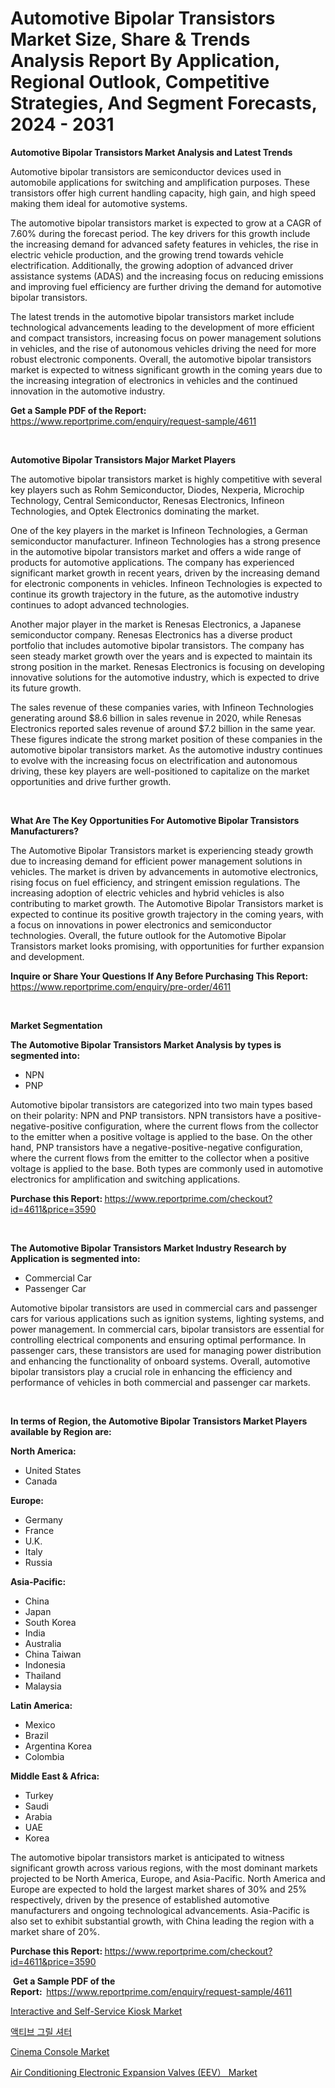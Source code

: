 <p><h1>Automotive Bipolar Transistors Market Size, Share & Trends Analysis Report By Application, Regional Outlook, Competitive Strategies, And Segment Forecasts, 2024 - 2031</h1></p><p><strong>Automotive Bipolar Transistors Market Analysis and Latest Trends</strong></p>
<p><p>Automotive bipolar transistors are semiconductor devices used in automobile applications for switching and amplification purposes. These transistors offer high current handling capacity, high gain, and high speed making them ideal for automotive systems.</p><p>The automotive bipolar transistors market is expected to grow at a CAGR of 7.60% during the forecast period. The key drivers for this growth include the increasing demand for advanced safety features in vehicles, the rise in electric vehicle production, and the growing trend towards vehicle electrification. Additionally, the growing adoption of advanced driver assistance systems (ADAS) and the increasing focus on reducing emissions and improving fuel efficiency are further driving the demand for automotive bipolar transistors.</p><p>The latest trends in the automotive bipolar transistors market include technological advancements leading to the development of more efficient and compact transistors, increasing focus on power management solutions in vehicles, and the rise of autonomous vehicles driving the need for more robust electronic components. Overall, the automotive bipolar transistors market is expected to witness significant growth in the coming years due to the increasing integration of electronics in vehicles and the continued innovation in the automotive industry.</p></p>
<p><strong>Get a Sample PDF of the Report:&nbsp;</strong> <a href="https://www.reportprime.com/enquiry/request-sample/4611">https://www.reportprime.com/enquiry/request-sample/4611</a></p>
<p>&nbsp;</p>
<p><strong>Automotive Bipolar Transistors Major Market Players</strong></p>
<p><p>The automotive bipolar transistors market is highly competitive with several key players such as Rohm Semiconductor, Diodes, Nexperia, Microchip Technology, Central Semiconductor, Renesas Electronics, Infineon Technologies, and Optek Electronics dominating the market. </p><p>One of the key players in the market is Infineon Technologies, a German semiconductor manufacturer. Infineon Technologies has a strong presence in the automotive bipolar transistors market and offers a wide range of products for automotive applications. The company has experienced significant market growth in recent years, driven by the increasing demand for electronic components in vehicles. Infineon Technologies is expected to continue its growth trajectory in the future, as the automotive industry continues to adopt advanced technologies.</p><p>Another major player in the market is Renesas Electronics, a Japanese semiconductor company. Renesas Electronics has a diverse product portfolio that includes automotive bipolar transistors. The company has seen steady market growth over the years and is expected to maintain its strong position in the market. Renesas Electronics is focusing on developing innovative solutions for the automotive industry, which is expected to drive its future growth.</p><p>The sales revenue of these companies varies, with Infineon Technologies generating around $8.6 billion in sales revenue in 2020, while Renesas Electronics reported sales revenue of around $7.2 billion in the same year. These figures indicate the strong market position of these companies in the automotive bipolar transistors market. As the automotive industry continues to evolve with the increasing focus on electrification and autonomous driving, these key players are well-positioned to capitalize on the market opportunities and drive further growth.</p></p>
<p>&nbsp;</p>
<p><strong>What Are The Key Opportunities For Automotive Bipolar Transistors Manufacturers?</strong></p>
<p><p>The Automotive Bipolar Transistors market is experiencing steady growth due to increasing demand for efficient power management solutions in vehicles. The market is driven by advancements in automotive electronics, rising focus on fuel efficiency, and stringent emission regulations. The increasing adoption of electric vehicles and hybrid vehicles is also contributing to market growth. The Automotive Bipolar Transistors market is expected to continue its positive growth trajectory in the coming years, with a focus on innovations in power electronics and semiconductor technologies. Overall, the future outlook for the Automotive Bipolar Transistors market looks promising, with opportunities for further expansion and development.</p></p>
<p><strong>Inquire or Share Your Questions If Any Before Purchasing This Report:</strong> <a href="https://www.reportprime.com/enquiry/pre-order/4611">https://www.reportprime.com/enquiry/pre-order/4611</a></p>
<p>&nbsp;</p>
<p><strong>Market Segmentation</strong></p>
<p><strong>The Automotive Bipolar Transistors Market Analysis by types is segmented into:</strong></p>
<p><ul><li>NPN</li><li>PNP</li></ul></p>
<p><p>Automotive bipolar transistors are categorized into two main types based on their polarity: NPN and PNP transistors. NPN transistors have a positive-negative-positive configuration, where the current flows from the collector to the emitter when a positive voltage is applied to the base. On the other hand, PNP transistors have a negative-positive-negative configuration, where the current flows from the emitter to the collector when a positive voltage is applied to the base. Both types are commonly used in automotive electronics for amplification and switching applications.</p></p>
<p><strong>Purchase this Report:&nbsp;</strong><a href="https://www.reportprime.com/checkout?id=4611&price=3590">https://www.reportprime.com/checkout?id=4611&price=3590</a></p>
<p>&nbsp;</p>
<p><strong>The Automotive Bipolar Transistors Market Industry Research by Application is segmented into:</strong></p>
<p><ul><li>Commercial Car</li><li>Passenger Car</li></ul></p>
<p><p>Automotive bipolar transistors are used in commercial cars and passenger cars for various applications such as ignition systems, lighting systems, and power management. In commercial cars, bipolar transistors are essential for controlling electrical components and ensuring optimal performance. In passenger cars, these transistors are used for managing power distribution and enhancing the functionality of onboard systems. Overall, automotive bipolar transistors play a crucial role in enhancing the efficiency and performance of vehicles in both commercial and passenger car markets.</p></p>
<p>&nbsp;</p>
<p><strong>In terms of Region, the Automotive Bipolar Transistors Market Players available by Region are:</strong></p>
<p>
    <p> <strong> North America: </strong>
        <ul>
            <li>United States</li>
            <li>Canada</li>
        </ul>
        </p> 
    <p> <strong> Europe: </strong>
        <ul>
            <li>Germany</li>
            <li>France</li>
            <li>U.K.</li>
            <li>Italy</li>
            <li>Russia</li>
        </ul>
        </p> 
    <p> <strong> Asia-Pacific: </strong>
        <ul>
            <li>China</li>
            <li>Japan</li>
            <li>South Korea</li>
            <li>India</li>
            <li>Australia</li>
            <li>China Taiwan</li>
            <li>Indonesia</li>
            <li>Thailand</li>
            <li>Malaysia</li>
        </ul>
        </p> 
    <p> <strong> Latin America: </strong>
        <ul>
            <li>Mexico</li>
            <li>Brazil</li>
            <li>Argentina Korea</li>
            <li>Colombia</li>
        </ul>
        </p> 
    <p> <strong> Middle East & Africa: </strong>
        <ul>
            <li>Turkey</li>
            <li>Saudi</li>
            <li>Arabia</li>
            <li>UAE</li>
            <li>Korea</li>
        </ul>
    </p>
    </p>
<p><p>The automotive bipolar transistors market is anticipated to witness significant growth across various regions, with the most dominant markets projected to be North America, Europe, and Asia-Pacific. North America and Europe are expected to hold the largest market shares of 30% and 25% respectively, driven by the presence of established automotive manufacturers and ongoing technological advancements. Asia-Pacific is also set to exhibit substantial growth, with China leading the region with a market share of 20%.</p></p>
<p><strong>Purchase this Report: </strong><a href="https://www.reportprime.com/checkout?id=4611&price=3590">https://www.reportprime.com/checkout?id=4611&price=3590</a></p>
<p>&nbsp;<strong>Get a Sample PDF of the Report:&nbsp;&nbsp;</strong><a href="https://www.reportprime.com/enquiry/request-sample/4611">https://www.reportprime.com/enquiry/request-sample/4611</a></p>
<p><strong></strong></p>
<p><p><a href="https://www.linkedin.com/pulse/interactive-self-service-kiosk-market-research-report-tn28e?trackingId=1DRMjjJaOmoMaCX0bAkZlA%3D%3D">Interactive and Self-Service Kiosk Market</a></p><p><a href="https://github.com/vdhdwjyp90142/Market-Research-Report-List-1/blob/main/882537114137.md">액티브 그릴 셔터</a></p><p><a href="https://github.com/lbird53714/Market-Research-Report-List-3/blob/main/cinema-console-market.md">Cinema Console Market</a></p><p><a href="https://www.linkedin.com/pulse/decoding-air-conditioning-electronic-expansion-valves-eev-pvnqe?trackingId=cfmgruIpwEK3IgC7n8PKrg%3D%3D">Air Conditioning Electronic Expansion Valves (EEV） Market</a></p></p>